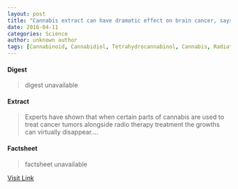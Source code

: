 ```yaml
---
layout: post
title: "Cannabis extract can have dramatic effect on brain cancer, says new research"
date: 2016-04-11
categories: Science
author: unknown author
tags: [Cannabinoid, Cannabidiol, Tetrahydrocannabinol, Cannabis, Radiation therapy, Medical treatments, Neoplasms, Health sciences, Diseases and disorders, Medical specialties, Medicine, Clinical medicine, Health]
---
```



#### Digest
>digest unavailable

#### Extract
>Experts have shown that when certain parts of cannabis are used to treat cancer tumors alongside radio therapy treatment the growths can virtually disappear....

#### Factsheet
>factsheet unavailable

[Visit Link](http://feeds.sciencedaily.com/~r/sciencedaily/~3/Cx7jta9lopI/141114085629.htm)


